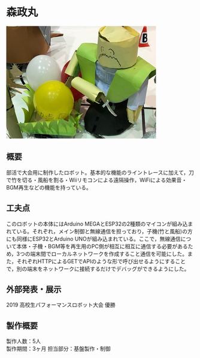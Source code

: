 <h1 class="text-center">森政丸</h1>

<img class="rounded mx-auto d-block py-2" style="max-width: 600px;" src="/img/morimasamaru/thumnail.jpg" alt="サムネイル">


## 概要

<p class="content" style="justify-content: center;">
部活で大会用に制作したロボット。基本的な機能のライントレースに加えて，刀で竹を切る・風船を割る・Wiiリモコンによる遠隔操作，WiFiによる効果音・BGM再生などの機能を持っている。
</p>

## 工夫点
このロボットの本体にはArduino MEGAとESP32の2種類のマイコンが組み込まれている。それぞれ，メイン制御と無線通信を担っており，子機(竹と風船)の方にも同様にESP32とArduino UNOが組み込まれている。ここで，無線通信について本体・子機・BGM等を再生用のPC側が相互に相互に通信する必要があるため，3つの端末間でローカルネットワークを作成すること通信を可能にした。また，それぞれHTTPによるGETでAPIのような形で呼び出せるようにすることで，別の端末をネットワークに接続するだけでデバッグができるようにした。

## 外部発表・展示

2019 高校生パフォーマンスロボット大会 優勝

## 製作概要
製作人数：5人  
製作期間：3ヶ月
担当部分：基盤製作・制御

